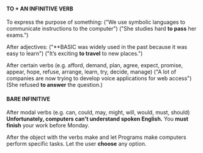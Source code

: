
#### **TO + AN INFINITIVE VERB** 

To express the purpose of something:
	("We use symbolic languages to communicate instructions to the computer")
	("She studies hard **to pass** her exams.")

 After adjectives:
	("**BASIC was widely used in the past because it was easy to learn")
	("It’s exciting **to travel** to new places.")

After certain verbs (e.g. afford, demand, plan, agree, expect, promise, appear, hope, refuse, arrange, learn, try, decide, manage)
	("A lot of companies are now trying to develop voice applications for web access")
	(She refused **to answer** the question.)
	

#### **BARE INFINITIVE**


After modal verbs (e.g. can, could, may, might, will, would, must, should)
	**Unfortunately, computers can't understand spoken English.**
    You **must finish** your work before Monday.

 After the object with the verbs make and let
	Programs make computers perform specific tasks.
	Let the user **choose** any option.
